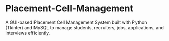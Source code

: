 # Placement-Cell-Management
A GUI-based Placement Cell Management System built with Python (Tkinter) and MySQL to manage students, recruiters, jobs, applications, and interviews efficiently.
